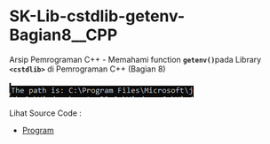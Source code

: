 # SK-Lib-cstdlib-getenv-Bagian8__CPP
Arsip Pemrograman C++ - Memahami function <code><b>getenv()</b></code>pada Library <code><b>&lt;cstdlib></b></code> di Pemrograman C++ (Bagian 8)<br><br>
<img src="https://github.com/RizkyKhapidsyah/SK-Lib-cstdlib-getenv-Bagian8__CPP/blob/master/SK-Lib-cstdlib-getenv-Bagian8__CPP/x64/result/001.PNG"><br><br>
Lihat Source Code : <br>
- <a href="https://github.com/RizkyKhapidsyah/SK-Lib-cstdlib-getenv-Bagian8__CPP/blob/master/SK-Lib-cstdlib-getenv-Bagian8__CPP/Source.cpp">Program</a>
